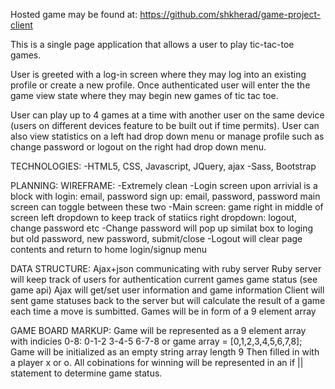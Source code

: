 Hosted game may be found at: https://github.com/shkherad/game-project-client

This is a single page application that allows a user to play tic-tac-toe games.

User is greeted with a log-in screen where they may log into an existing profile or create a new profile. Once authenticated user will enter the the game view state where they may begin new games of tic tac toe.

User can play up to 4 games at a time with another user on the same device (users on different devices feature to be built out if time permits).  User can also view statistics on a left had drop down menu or manage profile such as change password or logout on the right had drop down menu.

TECHNOLOGIES:
-HTML5, CSS, Javascript, JQuery, ajax
-Sass, Bootstrap

PLANNING:
WIREFRAME: -Extremely clean -Login screen upon arrivial is a block with login: email, password sign up: email, password, password main screen can toggle between these two -Main screen: game right in middle of screen left dropdown to keep track of statiics right dropdown: logout, change password etc -Change password will pop up similat box to loging but old password, new password, submit/close -Logout will clear page contents and return to home login/signup menu

DATA STRUCTURE: Ajax+json communicating with ruby server Ruby server will keep track of users for authentication current games game status (see game api) Ajax will get/set user information and game information Client will sent game statuses back to the server but will calculate the result of a game each time a move is sumbitted. Games will be in form of a 9 element array

GAME BOARD MARKUP: Game will be represented as a 9 element array with indicies 0-8: 0-1-2 3-4-5 6-7-8 or game array = [0,1,2,3,4,5,6,7,8]; Game will be initialized as an empty string array length 9 Then filled in with a player x or o. All cobinations for winning will be represented in an if || statement to determine game status.
